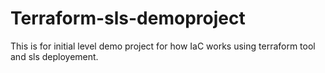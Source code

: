 # Terraform-sls-demoproject
This is for initial level demo project for how IaC works using terraform tool and sls deployement.
